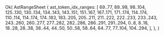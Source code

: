 Ok(
    AstRangeSheet {
        ast_token_idx_ranges: [
            69..77,
            89..98,
            98..104,
            125..130,
            130..134,
            134..143,
            143..151,
            151..167,
            167..171,
            171..174,
            114..174,
            110..114,
            114..174,
            174..183,
            183..205,
            205..211,
            211..222,
            222..233,
            233..243,
            243..260,
            260..277,
            277..282,
            282..286,
            286..291,
            291..294,
            0..8,
            8..18,
            18..28,
            28..38,
            38..44,
            44..50,
            50..58,
            58..64,
            64..77,
            77..104,
            104..294,
        ],
    },
)